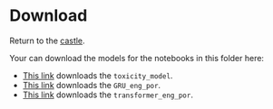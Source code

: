 # Download

Return to the [castle](https://github.com/Nkluge-correa/teeny-tiny_castle).

Your can download the models for the notebooks in this folder here:

- [This link](https://drive.google.com/uc?export=download&id=1slnxFW9cP6GwUksnCYhuqRfVAAjfiJG_) downloads the `toxicity_model`.
- [This link](https://drive.google.com/uc?export=download&id=1Oj_FwIO2aZEFc334jZvOkXYCgaSoXgz7) downloads the `GRU_eng_por`.
- [This link](https://drive.google.com/uc?export=download&id=1FQaq0WIAl1883WCmlB1OfXgvzQ5PghiP) downloads the `transformer_eng_por`.
